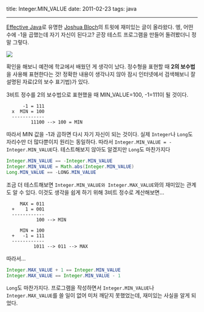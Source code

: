 title: Integer.MIN_VALUE
date: 2011-02-23
tags: java

---

[Effective Java](http://www.amazon.com/Effective-Java-2nd-Joshua-Bloch/dp/0321356683)로 유명한 [Joshua Bloch](https://twitter.com/joshbloch)의 트윗에 재미있는 글이 올라왔다. 엥, 어떤 수에 -1을 곱했는데 자기 자신이 된다고? 곧장 테스트 프로그램을 만들어 돌려봤더니 정말 그렇다.

<!--more-->
![](2011-02-23-1.png)

확인을 해보니 예전에 학교에서 배웠던 게 생각이 났다. 정수형을 표현할 때 **2의 보수법**을 사용해 표현한다는 것! 정확한 내용이 생각나지 않아 잠시 인터넷에서 검색해보니 잘 설명된 자료(2의 보수 표기법)가 있다.

3비트 정수를 2의 보수법으로 표현했을 때 MIN_VALUE=100, -1=111이 될 것이다.

```
      -1 = 111
  x  MIN = 100
  ------------
         11100 --> 100 = MIN
```

따라서 MIN 값을 -1과 곱하면 다시 자기 자신이 되는 것이다. 실제 `Integer`나 `Long`도 자리수만 더 많다뿐이지 원리는 동일하다. 따라서 `Integer.MIN_VALUE = -Integer.MIN_VALUE`다. 테스트해보지 않아도 알겠지만 `Long`도 마찬가지다

```java
Integer.MIN_VALUE == -Integer.MIN_VALUE
Integer.MIN_VALUE = Math.abs(Integer.MIN_VALUE)
Long.MIN_VALUE == -LONG.MIN_VALUE
```

조금 더 테스트해보면 `Integer.MIN_VALUE와 Integer.MAX_VALUE`와의 재미있는 관계도 알 수 있다. 이것도 생각을 쉽게 하기 위해 3비트 정수로 계산해보면...

```
     MAX = 011
  +    1 = 001
  ------------
           100 --> MIN
```

```
     MIN = 100
  +   -1 = 111
  ------------
          1011 --> 011 --> MAX
```

따라서...

```java
Integer.MAX_VALUE + 1 == Integer.MIN_VALUE
Integer.MAX_VALUE == Integer.MIN_VALUE - 1
```

`Long`도 마찬가지다. 프로그램을 작성하면서 `Integer.MIN_VALUE`나 `Integer.MAX_VALUE`를 쓸 일이 없어 미처 깨닫지 못했었는데, 재미있는 사실을 알게 되었다.
